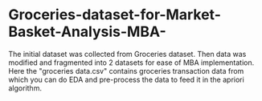 # Groceries-dataset-for-Market-Basket-Analysis-MBA-
 The initial dataset was collected from Groceries dataset. Then data was modified and fragmented into 2 datasets for ease of MBA implementation. Here the "groceries data.csv" contains groceries transaction data from which you can do EDA and pre-process the data to feed it in the apriori algorithm.
